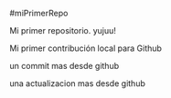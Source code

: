 #miPrimerRepo

Mi primer repositorio. yujuu!

Mi primer contribución local para Github

un commit mas desde github

una actualizacion mas desde github
